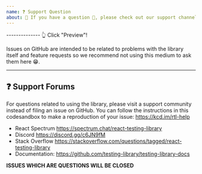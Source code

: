 ```yaml
---
name: ❓ Support Question
about: 🛑 If you have a question 💬, please check out our support channels!
---
```


-------------- 👆 Click "Preview"!

Issues on GitHub are intended to be related to problems with the library itself
and feature requests so we recommend not using this medium to ask them here 😁.

---

## ❓ Support Forums

For questions related to using the library, please visit a support community
instead of filing an issue on GitHub. You can follow the instructions in this
codesandbox to make a reproduction of your issue: https://kcd.im/rtl-help

- React Spectrum https://spectrum.chat/react-testing-library
- Discord https://discord.gg/c6JN9fM
- Stack Overflow
  https://stackoverflow.com/questions/tagged/react-testing-library
- Documentation: https://github.com/testing-library/testing-library-docs

**ISSUES WHICH ARE QUESTIONS WILL BE CLOSED**
